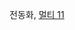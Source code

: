 ﻿
<!--- 
(이름,  github URL)
예제 : 
김남윤, [한성대 교수] (https://github.com/stelladream/studentCVs.git)

홍길동, [멋쟁이](https://github.com/stelladream/studentCVs.git)

--->

전동화, [멀티 11](https://github.com/wjsehdghk/MyRepo.git)

